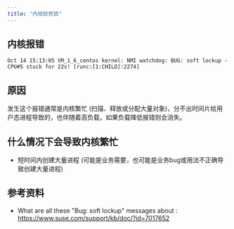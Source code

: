 ```yaml
---
title: "内核软死锁"
---
```


## 内核报错

``` log
Oct 14 15:13:05 VM_1_6_centos kernel: NMI watchdog: BUG: soft lockup - CPU#5 stuck for 22s! [runc:[1:CHILD]:2274]
```

## 原因

发生这个报错通常是内核繁忙 (扫描、释放或分配大量对象)，分不出时间片给用户态进程导致的，也伴随着高负载，如果负载降低报错则会消失。

## 什么情况下会导致内核繁忙

* 短时间内创建大量进程 (可能是业务需要，也可能是业务bug或用法不正确导致创建大量进程)

## 参考资料

* What are all these "Bug: soft lockup" messages about : https://www.suse.com/support/kb/doc/?id=7017652
